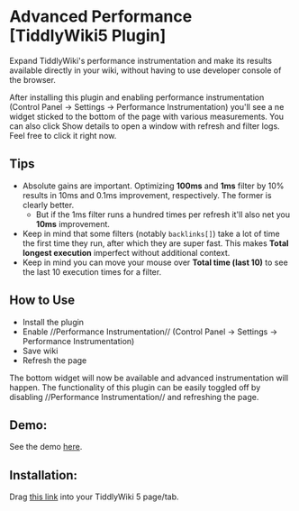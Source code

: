 # Advanced Performance [TiddlyWiki5 Plugin]

Expand TiddlyWiki's performance instrumentation and make its results available directly in your wiki, without having to use developer console of the browser.

After installing this plugin and enabling performance instrumentation (Control Panel -> Settings -> Performance Instrumentation) you'll see a ne widget sticked to the bottom of the page with various measurements. You can also click Show details to open a window with refresh and filter logs. Feel free to click it right now.

## Tips

* Absolute gains are important. Optimizing **100ms** and **1ms** filter by 10% results in 10ms and 0.1ms improvement, respectively. The former is clearly better.
    * But if the 1ms filter runs a hundred times per refresh it'll also net you **10ms** improvement.
* Keep in mind that some filters (notably `backlinks[]`) take a lot of time the first time they run, after which they are super fast. This makes **Total longest execution** imperfect without additional context.
* Keep in mind you can move your mouse over **Total time (last 10)** to see the last 10 execution times for a filter.

## How to Use

* Install the plugin
* Enable //Performance Instrumentation// (Control Panel -> Settings -> Performance Instrumentation)
* Save wiki
* Refresh the page

The bottom widget will now be available and advanced instrumentation will happen. The functionality of this plugin can be easily toggled off by disabling //Performance Instrumentation// and refreshing the page.

## Demo:

See the demo [here](https://evidentlycube.github.io/TW5-PluginShowcase/#Advanced%20Performance).

## Installation:

Drag [this link](https://evidentlycube.github.io/TW5-PluginShowcase/#%24%3A%2Fplugins%2FEvidentlyCube%2FAdvancedPerformance) into your TiddlyWiki 5 page/tab.